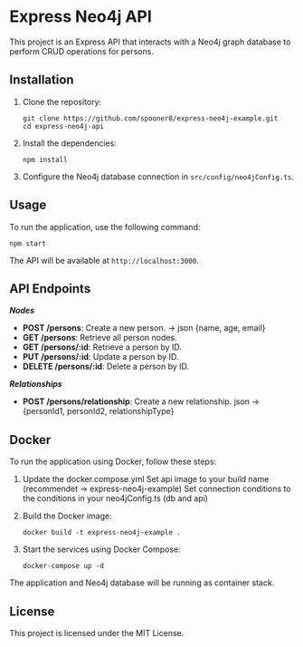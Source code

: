 # Express Neo4j API

This project is an Express API that interacts with a Neo4j graph database to perform CRUD operations for persons. 

## Installation

1. Clone the repository:
   ```
   git clone https://github.com/spooner8/express-neo4j-example.git
   cd express-neo4j-api
   ```

2. Install the dependencies:
   ```
   npm install
   ```

3. Configure the Neo4j database connection in `src/config/neo4jConfig.ts`.

## Usage

To run the application, use the following command:
```
npm start
```

The API will be available at `http://localhost:3000`.

## API Endpoints

***Nodes***

- **POST /persons**: Create a new person. -> json {name, age, email}
- **GET /persons**: Retrieve all person nodes.
- **GET /persons/:id**: Retrieve a person by ID.
- **PUT /persons/:id**: Update a person by ID.
- **DELETE /persons/:id**: Delete a person by ID.

***Relationships***

- **POST /persons/relationship**: Create a new relationship. json -> {personId1, personId2, relationshipType}

## Docker

To run the application using Docker, follow these steps:

1. Update the docker.compose.yml
   Set api image to your build name (recommendet -> express-neo4j-example)
   Set connection conditions to the conditions in your neo4jConfig.ts (db and api)

2. Build the Docker image:
   ```
   docker build -t express-neo4j-example .
   ```

3. Start the services using Docker Compose:
   ```
   docker-compose up -d
   ```

The application and Neo4j database will be running as container stack.

## License

This project is licensed under the MIT License.